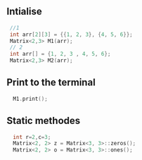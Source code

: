 ## Intialise
``` C++
 //1 
 int arr[2][3] = {{1, 2, 3}, {4, 5, 6}};
 Matrix<2,3> M1(arr);
 // 2
 int arr[] = {1, 2, 3 , 4, 5, 6};
 Matrix<2,3> M2(arr);
```
## Print to the terminal 
``` C++
  M1.print();
```

## Static methodes 
``` C++
  int r=2,c=3;
  Matrix<2, 2> z = Matrix<3, 3>::zeros();
  Matrix<2, 2> o = Matrix<3, 3>::ones();
```
